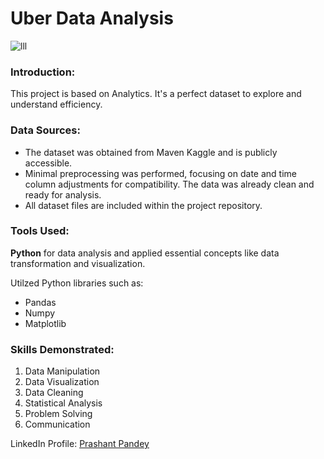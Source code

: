 # Uber Data Analysis
![lll](https://github.com/Prashantp654/Uber-Data-Analysis)

### Introduction:

This project is based on  Analytics. It's a perfect dataset to explore and understand  efficiency.


### Data Sources:
- The dataset was obtained from Maven Kaggle and is publicly accessible.
- Minimal preprocessing was performed, focusing on date and time column adjustments for compatibility. The data was already clean and ready for analysis.
- All dataset files are included within the project repository.


### Tools Used:
**Python** for data analysis and applied essential concepts like data transformation and visualization.

Utilzed Python libraries such as:
- Pandas
- Numpy
- Matplotlib

### Skills Demonstrated:
1. Data Manipulation
2. Data Visualization
3. Data Cleaning
4. Statistical Analysis
5. Problem Solving
6. Communication





LinkedIn Profile: [Prashant Pandey](https://www.linkedin.com/in/prashant-pandey654/)
